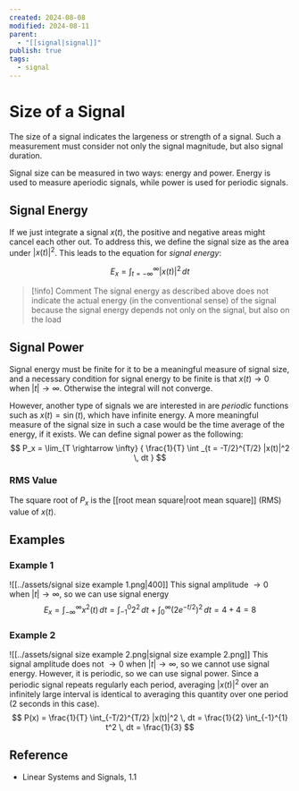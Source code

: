 ```yaml
---
created: 2024-08-08
modified: 2024-08-11
parent:
  - "[[signal|signal]]"
publish: true
tags:
  - signal
---
```

# Size of a Signal

The size of a signal indicates the largeness or strength of a signal. Such a measurement must consider not only the signal magnitude, but also signal duration.

Signal size can be measured in two ways: energy and power. Energy is used to measure aperiodic signals, while power is used for periodic signals.

## Signal Energy

If we just integrate a signal $x(t)$, the positive and negative areas might cancel each other out. To address this, we define the signal size as the area under $|x(t)|^2$. This leads to the equation for *signal energy*:

$$
E_x = \int_{t = -\infty}^\infty |x(t)|^2 \, dt 
$$
> [!info] Comment
> The signal energy as described above does not indicate the actual energy (in the conventional sense) of the signal because the signal energy depends not only on the signal, but also on the load
## Signal Power

Signal energy must be finite for it to be a meaningful measure of signal size, and a necessary condition for signal energy to be finite is that $x(t) \to 0$ when $|t| \to \infty$. Otherwise the integral will not converge.

However, another type of signals we are interested in are *periodic* functions such as $x(t) = \sin(t)$, which have infinite energy. A more meaningful measure of the signal size in such a case would be the time average of the
energy, if it exists. We can define signal power as the following:
$$
P_x = \lim_{T \rightarrow \infty} { \frac{1}{T} \int _{t = -T/2}^{T/2} |x(t)|^2 \, dt } 
$$

### RMS Value
The square root of $P_x$ is the [[root mean square|root mean square]] (RMS) value of $x(t)$.

## Examples
### Example 1
![[../assets/signal size example 1.png|400]]
This signal amplitude $\to 0$ when $|t| \to \infty$, so we can use signal energy
$$
E_x = \int_{-\infty}^{\infty} x^2(t) \, dt = \int_{-1}^{0} 2^2 \, dt + \int_{0}^{\infty} (2e^{-t/2})^2 \, dt = 4 + 4 = 8
$$
### Example 2
![[../assets/signal size example 2.png|signal size example 2.png]]
This signal amplitude does not $\to 0$ when $|t| \to \infty$, so we cannot use signal energy. However, it is periodic, so we can use signal power. Since a periodic signal repeats regularly each period, averaging $|x(t)|^2$ over an infinitely large interval is identical to averaging this quantity over one period (2 seconds in this case).
$$
P(x) = \frac{1}{T} \int_{-T/2}^{T/2} |x(t)|^2 \, dt = \frac{1}{2} \int_{-1}^{1} t^2 \, dt = \frac{1}{3}
$$

## Reference
- Linear Systems and Signals, 1.1